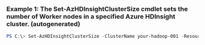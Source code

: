 ### Example 1: The Set-AzHDInsightClusterSize cmdlet sets the number of Worker nodes in a specified Azure HDInsight cluster. (autogenerated)
```powershell
PS C:\> Set-AzHDInsightClusterSize -ClusterName your-hadoop-001 -ResourceGroupName MyResourceGroup -TargetInstanceCount 6
```

